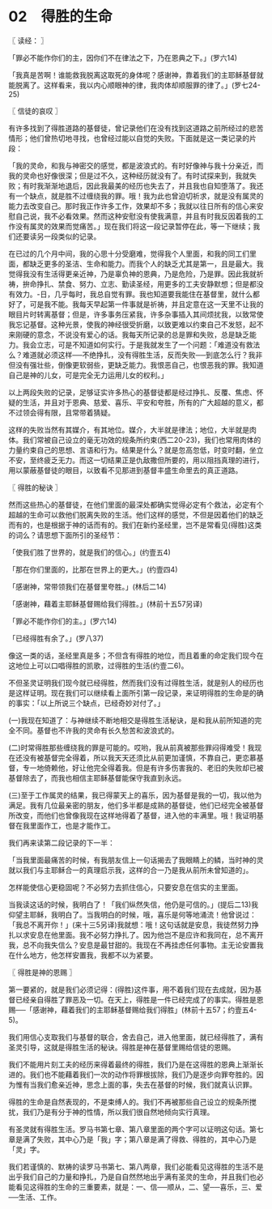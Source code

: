 # 02　得胜的生命



〖 读经： 〗

「罪必不能作你们的主，因你们不在律法之下，乃在恩典之下。」(罗六14)

「我真是苦啊！谁能救我脱离这取死的身体呢？感谢神，靠着我们的主耶稣基督就能脱离了。这样看来，我以内心顺眼神的律，我肉体却顺服罪的律了。」(罗七24-25)



〖 信徒的哀叹 〗

有许多找到了得胜道路的基督徒，曾记录他们在没有找到这道路之前所经过的悲苦情形；他们曾热切地寻找，也曾经过能以自觉的失败。下面就是这一类记录的片段：

「我的灵命，和我与神密交的感觉，都是波浪式的。有时好像神与我十分亲近，而我的灵命也好像很深；但是过不久，这种经历就没有了。有时试探来到，我就失败；有时我渐渐地退后，因此我最美的经历也失去了，并且我也自知堕落了。我还有一个缺点，就是胜不过缠绕我的罪。哦！我为此也曾迫切祈求，就是没有属灵的能力去改变自己。那时我正作许多工作，效果却不多；我就以往日所有的信心来安慰自己说，我不必看效果。然而这种安慰没有使我满意，并且有时我反因着我的工作没有属灵的效果而觉痛苦。」现在我们将这一段记录暂停在此，等一下继续；我们还要读另一段类似的记录。

在已过的几个月中间，我的心思十分受磨难，觉得我个人里面，和我的同工们里面，都缺乏更多的圣洁、生命和能力。而我个人的缺乏尤其是第一，且是最大。我觉得我没有生活得更亲近神，乃是辜负神的恩典，乃是危险，乃是罪。因此我就祈祷，拚命挣扎、禁食、努力、立志、勤读圣经，用更多的工夫安静默想；但是都没有效力。-日，几乎每时，我总自觉有罪。我也知道要我能住在基督里，就什么都好了，可是我不能。我每天早起第一件事就是祈祷，并且定意在这一天里不让我的眼目片时转离基督；但是，许多事务压紧我，许多杂事插入其间烦扰我，以致常使我忘记基督。这种光景，使我的神经很受折磨，以致更难以约束自己不发怒，起不来刚硬的意念，不说没有爱心的话。我每天所记录的总是罪和失败，总是缺乏能力。我会立志，可是不知道如何实行。于是我就发生了一个问题：「难道没有救法么？难道就必须这样──不绝挣扎，没有得胜生活，反而失败──到底怎么行？我非但没有强壮些，倒像更软弱些，更缺乏能力。我恨恶自己，也恨恶我的罪。我知道自己是神的儿女，可是完全无力运用儿女的权利。」

以上两段失败的记录，足够证实许多热心的基督徒都是经过挣扎、反覆、焦虑、怀疑的生活，并且对于恩典、慈爱、喜乐、平安和夸胜，所有的广大超越的意义，都不过领会得有限，且常带着猜疑。

这样的失败当然有其媒介，有其地位。媒介，大半就是律法；地位，大半就是肉体。我们常被自己设立的毫无功效的规条所约束(西二20-23)，我们也常用肉体的力量约束自己的思想、言语和行为。结果是什么？就是忽高忽低，时变时翻，坐立不安，至终疲乏无力。而这一切结果正是仇敌撒但所要的，用以阻挡真理的进行，用以蒙蔽基督徒的眼目，以致看不见那进到基督丰盛生命里去的真正道路。



〖 得胜的秘诀 〗

然而这些热心的基督徒，在他们里面的最深处都确实觉得必定有个救法，必定有个超越的生命可以救他们脱离失败的生活。他们这样的感觉，不但是因着他们的缺乏而有的，也是根据于神的话而有的。我们在新约圣经里，岂不是常看见(得胜)这类的词么？请思想下面所引的圣经节：

「使我们胜了世界的，就是我们的信心。」(约壹五4)

「那在你们里面的，比那在世界上的更大。」(约壹四4)

「感谢神，常带领我们在基督里夸胜。」(林后二14)

「感谢神，藉着主耶稣基督赐给我们得胜。」(林前十五57另译)

「罪必不能作你们的主。」(罗六14)

「已经得胜有余了。」(罗八37)

像这一类的话，圣经里真是多；不但含有得胜的地位，而且着重的命定我们现今在这地位上可以口唱得胜的凯歌，过得胜的生活(约壹二6)。

不但圣灵证明我们现今就已经得胜，然而我们没有过得胜生活，就是别人的经历也是这样证明。现在我们可以继续看上面所引第一段记录，来证明得胜的生命是的确的事实：「以上所说三个缺点，已经奇妙对付了。」

(一)我现在知道了：与神继续不断地相交是得胜生活秘诀，是和我从前所知道的完全不同。基督也不许我的灵命有长久愁苦和波浪式的。

(二)时常得胜那些缠绕我的罪是可能的。哎哟，我从前真被那些罪闷得难受！我现在还没有被基督完全得着，所以我天天还须比从前更加谨慎，不靠自己，更恋慕基督，专一地倚赖他，好让他完全得着我。但是有许多伤害我的、老旧的失败却已被基督除去了，而我也相信主耶稣基督能保守我直到永远。

(三)至于工作属灵的结果，我已得蒙天上的喜乐，因为基督是我的一切，我以他为满足。我有几位最亲密的朋友，他们多半都是成熟的基督徒，他们已经完全被基督所改变，而他们也曾像我现在这样地得着了基督，进入他的丰满里。哦！我证明基督在我里面作工，也是才能作工。

我们再来读第二段记录的下一半：

「当我里面最痛苦的时候，有我朋友信上一句话揭去了我眼睛上的鳞，当时神的灵就以我们与主耶稣合一的真理启示我，这样的合一乃是我从前所未曾知道的」。

怎样能使信心更稳固呢？不必努力去抓住信心，只要安息在信实的主里面。

当我读这话的时候，我明白了！「我们纵然失信，他仍是可信的。」(提后二13)我仰望主耶稣，我明白了。当我明白的时候，哦，喜乐是何等地涌流！他曾说过：「我总不离开你！」(来十三5另译)我就想：哦！这句话就是安息，我徒然努力挣扎以求安息在他里面。我不必努力挣扎了。因为他岂不是应许和我同在，总不离开我，总不向我失信么？安息是最甘甜的。我现在不再挂虑任何事物。主无论安置我在什么地方，他怎样安置我，我都不以为紧要。



〖 得胜是神的恩赐 〗

第一要紧的，就是我们必须记得：(得胜)这件事，用不着我们现在去成就，因为基督已经亲自得胜了罪恶及一切。在天上，得胜是一件已经完成了的事实。得胜是恩赐──「感谢神，藉着我们的主耶稣基督赐给我们得胜」(林前十五57；约壹五4-5)。

我们用信心支取我们与基督的联合，舍去自己，进入他里面，就已经得胜了，满有圣灵引导，这就是得胜生活的秘诀。得胜是神在基督里赐给信徒的恩赐。

我们不能用片刻工夫的经历来得着最终的得胜，我们乃是在这得胜的恩典上渐渐长进的。我们也不能藉着我们一次的动作将罪根拔除，我们乃是逐步向罪夸胜的。因为惟有当我们愈亲近神，思念上面的事，失去在基督的时候，我们就真认识罪。

得胜的生命是自然表现的，不是束缚人的。我们不再被那些自己设立的规条所搅扰，我们乃是有分于神的性情，所以我们很自然地倾向实行真理。

有圣灵就有得胜生活。罗马书第七章、第八章里面的两个字可以证明这句话。第七章是满了失败，其中心乃是「我」字；第八章是满了得救、得胜的，其中心乃是「灵」字。

我们若谨慎的、默祷的读罗马书第七、第八两章，我们必能看见这得胜的生活不是出乎我们自己的力量和挣扎，乃是自自然然地出乎满有圣灵的生命，并且我们也必能看见这得胜的生命的三重要素，就是：一、信──顺从，二、望──喜乐，三、爱──生活、工作。

